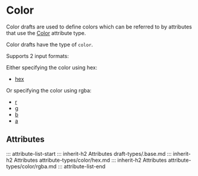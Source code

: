 # Color

Color drafts are used to define colors which can be referred to by attributes that use
the [Color](../attribute-types/color/index.md) attribute type.

Color drafts have the type of `color`.

Supports 2 input formats:

Either specifying the color using hex:

- [hex](#hex)

Or specifying the color using rgba:

- [r](#r)
- [g](#g)
- [b](#b)
- [a](#a)

## Attributes
::: attribute-list-start
::: inherit-h2 Attributes draft-types/.base.md
::: inherit-h2 Attributes attribute-types/color/hex.md
::: inherit-h2 Attributes attribute-types/color/rgba.md
::: attribute-list-end

